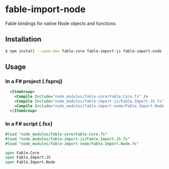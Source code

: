 # fable-import-node

Fable bindings for native Node objects and functions

## Installation

```sh
$ npm install --save-dev fable-core fable-import-js fable-import-node
```

## Usage

### In a F# project (.fsproj)

```xml
  <ItemGroup>
    <Compile Include="node_modules/fable-core/Fable.Core.fs" />
    <Compile Include="node_modules/fable-import-js/Fable.Import.JS.fs" />
    <Compile Include="node_modules/fable-import-node/Fable.Import.Node.fs" />
  </ItemGroup>
```

### In a F# script (.fsx)

```fsharp
#load "node_modules/fable-core/Fable.Core.fs"
#load "node_modules/fable-import-js/Fable.Import.JS.fs"
#load "node_modules/fable-import-node/Fable.Import.Node.fs"

open Fable.Core
open Fable.Import.JS
open Fable.Import.Node
```
